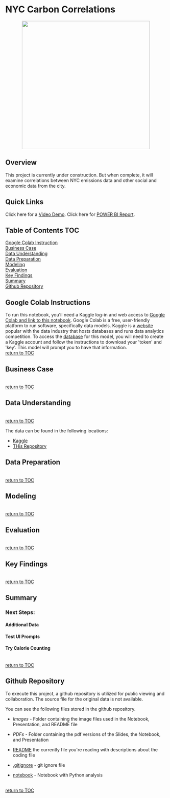 # NYC Carbon Correlations

<p align="center">
<img src="images/nyc_exhaust.jfif" width="400" height="400" />
</p>

## Overview
This project is currently under construction. But when complete, it will examine correlations between NYC emissions data and other social and economic data from the city.
<br />

## Quick Links
Click here for a [Video Demo](). 
Click here for [POWER BI Report]().


## Table of Contents TOC
[Google Colab Instruction](#google-colab-instructions)<br />
[Business Case](#business-case)<br />
[Data Understanding](#data-understanding)<br />
[Data Preparation](#data-preparation)<br />
[Modeling](#modeling)<br />
[Evaluation](#evaluation)<br />
[Key Findings](#key-findings)<br />
[Summary](#summary)<br />
[Github Repository](#github-repository)<br />


## Google Colab Instructions
To run this notebook, you'll need a Kaggle log-in and web access to [Google Colab and link to this notebook](). Google Colab is a free, user-friendly platform to run software, specifically data models. Kaggle is a [website](https://www.kaggle.com/) popular with the data industry that hosts databases and runs data analytics competition. To access the [database]() for this model, you
will need to create a Kaggle account and follow the instructions to download your 'token' and 'key'. This
model will prompt you to have that information.
<br />[return to TOC](#table-of-contents-TOC)


## Business Case

<br />[return to TOC](#table-of-contents-TOC)

## Data Understanding
<br />[return to TOC](#table-of-contents-TOC)

The data can be found in the following locations:

* [Kaggle]()
* [THis Repository]()

## Data Preparation

<br />[return to TOC](#table-of-contents-TOC)

## Modeling

<br />[return to TOC](#table-of-contents-TOC)

## Evaluation

<br />[return to TOC](#table-of-contents-TOC)

## Key Findings

<br />[return to TOC](#table-of-contents-TOC)

## Summary

### Next Steps:
#### Additional Data

#### Test UI Prompts

#### Try Calorie Counting

<br />[return to TOC](#table-of-contents-TOC)

## Github Repository

To execute this project, a github repository is utilized for public viewing and collaboration. The source file for the original data is not available.

You can see the following files stored in the github repository.


* *Images* - Folder containing the image files used in the Notebook, Presentation, and README file

* *PDFs* - Folder containing the pdf versions of the Slides, the Notebook, and Presentation
            
* [README](README.md) the currently file you're reading with descriptions about the coding file

* [.gitignore](.gitignore) - git ignore file 

* [notebook]() - Notebook with Python analysis

<br />[return to TOC](#table-of-contents-TOC)

